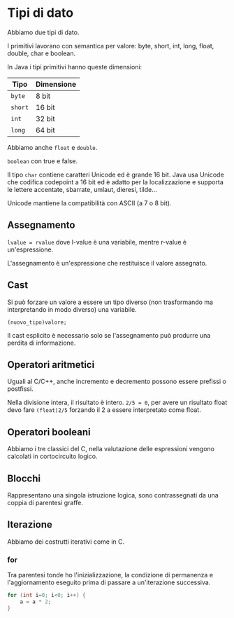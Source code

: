 # Tipi di dato

Abbiamo due tipi di dato.

I primitivi lavorano con semantica per valore: byte, short, int, long, float, double, char e boolean.

In Java i tipi primitivi hanno queste dimensioni:

| Tipo    | Dimensione |
|---------|------------|
| `byte`  | 8 bit      |
| `short` | 16 bit     |
| `int`   | 32 bit     |
| `long`  | 64 bit     |

Abbiamo anche `float` e `double`.

`boolean` con true e false.

Il tipo `char` contiene caratteri Unicode ed è grande 16 bit. Java usa Unicode che codifica codepoint a 16 bit
ed è adatto per la localizzazione e supporta le lettere accentate, sbarrate, umlaut, dieresi, tilde...

Unicode mantiene la compatibilità con ASCII (a 7 o 8 bit).

## Assegnamento

`lvalue = rvalue` dove l-value è una variabile, mentre r-value è un'espressione.

L'assegnamento è un'espressione che restituisce il valore assegnato.

## Cast

Si può forzare un valore a essere un tipo diverso (non trasformando ma interpretando in modo diverso) una variabile.

`(nuovo_tipo)valore;`

Il cast esplicito è necessario solo se l'assegnamento può produrre una perdita di informazione.

## Operatori aritmetici

Uguali al C/C++, anche incremento e decremento possono essere prefissi o postfissi.

Nella divisione intera, il risultato è intero. `2/5 = 0`, per avere un risultato float devo fare `(float)2/5`
forzando il 2 a essere interpretato come float.

## Operatori booleani

Abbiamo i tre classici del C, nella valutazione delle espressioni vengono calcolati in cortocircuito logico.

## Blocchi

Rappresentano una singola istruzione logica, sono contrassegnati da una coppia di parentesi graffe.

## Iterazione

Abbiamo dei costrutti iterativi come in C.

### for

Tra parentesi tonde ho l'inizializzazione, la condizione di permanenza e l'aggiornamento eseguito prima
di passare a un'iterazione successiva.

```java
for (int i=0; i<0; i++) {
    a = a * 2;
}
```
